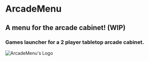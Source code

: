 # ArcadeMenu

## A menu for the arcade cabinet! (WIP)

### Games launcher for a 2 player tabletop arcade cabinet.

![ArcadeMenu's Logo](https://i.ibb.co/Yhpxj4V/logo.png "ArcadeMenu's Logo")
